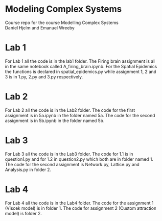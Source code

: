 # Modeling Complex Systems
Course repo for the course Modelling Complex Systems <br />
Daniel Hjelm and Emanuel Wreeby

# Lab 1
For Lab 1 all the code is in the lab1 folder. The Firing brain assignment is all in the same notebook called A_firing_brain.ipynb. For the Spatial Epidemics the functions is declared in spatial_epidemics.py while assignment 1, 2 and 3 is in 1.py, 2.py and 3.py respectively.

# Lab 2
For Lab 2 all the code is in the Lab2 folder. The code for the first assignment is in 5a.ipynb in the folder named 5a. The code for the second assignment is in 5b.ipynb in the folder named 5b. 

# Lab 3
For Lab 3 all the code is in the Lab3 folder. The code for 1.1 is in question1.py and for 1.2 in question2.py which both are in folder named 1. The code for the second assignment is Network.py, Lattice.py and Analysis.py in folder 2.

# Lab 4
For Lab 4 all the code is in the Lab4 folder. The code for the assignment 1 (Viscek model) is in folder 1. The code for assignment 2 (Custom attraction model) is folder 2. 
